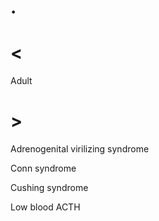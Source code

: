 # .

# <

Adult

# >

Adrenogenital virilizing syndrome

Conn syndrome

Cushing syndrome

Low blood ACTH
